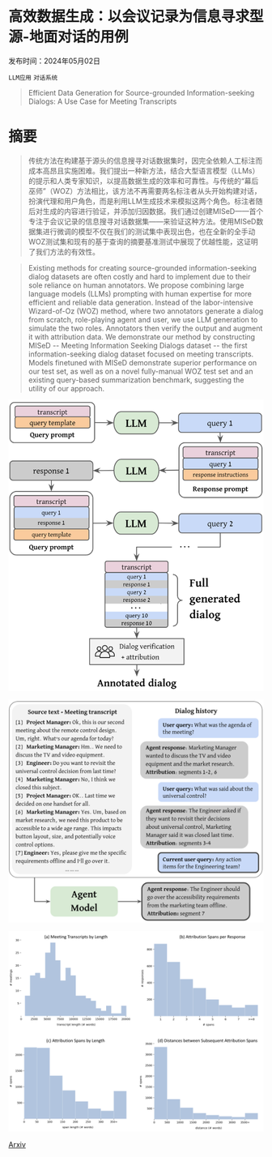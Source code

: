 # 高效数据生成：以会议记录为信息寻求型源-地面对话的用例

发布时间：2024年05月02日

`LLM应用` `对话系统`

> Efficient Data Generation for Source-grounded Information-seeking Dialogs: A Use Case for Meeting Transcripts

# 摘要

> 传统方法在构建基于源头的信息搜寻对话数据集时，因完全依赖人工标注而成本高昂且实施困难。我们提出一种新方法，结合大型语言模型（LLMs）的提示和人类专家知识，以提高数据生成的效率和可靠性。与传统的“幕后巫师”（WOZ）方法相比，该方法不再需要两名标注者从头开始构建对话，扮演代理和用户角色，而是利用LLM生成技术来模拟这两个角色。标注者随后对生成的内容进行验证，并添加归因数据。我们通过创建MISeD——首个专注于会议记录的信息搜寻对话数据集——来验证这种方法。使用MISeD数据集进行微调的模型不仅在我们的测试集中表现出色，也在全新的全手动WOZ测试集和现有的基于查询的摘要基准测试中展现了优越性能，这证明了我们方法的有效性。

> Existing methods for creating source-grounded information-seeking dialog datasets are often costly and hard to implement due to their sole reliance on human annotators. We propose combining large language models (LLMs) prompting with human expertise for more efficient and reliable data generation. Instead of the labor-intensive Wizard-of-Oz (WOZ) method, where two annotators generate a dialog from scratch, role-playing agent and user, we use LLM generation to simulate the two roles. Annotators then verify the output and augment it with attribution data. We demonstrate our method by constructing MISeD -- Meeting Information Seeking Dialogs dataset -- the first information-seeking dialog dataset focused on meeting transcripts. Models finetuned with MISeD demonstrate superior performance on our test set, as well as on a novel fully-manual WOZ test set and an existing query-based summarization benchmark, suggesting the utility of our approach.

![高效数据生成：以会议记录为信息寻求型源-地面对话的用例](../../../paper_images/2405.01121/fig-dialog-generation.png)

![高效数据生成：以会议记录为信息寻求型源-地面对话的用例](../../../paper_images/2405.01121/fig-task-description.png)

![高效数据生成：以会议记录为信息寻求型源-地面对话的用例](../../../paper_images/2405.01121/fig-transcript-and-attribution-plots.png)

[Arxiv](https://arxiv.org/abs/2405.01121)